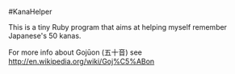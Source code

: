 #KanaHelper

This is a tiny Ruby program that aims at helping 
myself remember Japanese's 50 kanas.                

For more info about Gojūon (五十音)
see http://en.wikipedia.org/wiki/Goj%C5%ABon

